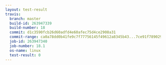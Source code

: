```yaml
---
layout: test-result
travis:
  branch: master
  build-id: 263947339
  build-number: 18
  commit: d1c3590fcb26d60adfd4e60afec75d4ce2908a31
  commit-range: ca0a78dd0b41fe9c7f77756145f49612a8345b43...7ce91f7890291e80ed81e4c517f3f3550747fb50
  job-id: 263947340
  job-number: 18.1
  os-name: linux
  test-result: 0
---
```

